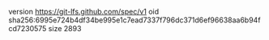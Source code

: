 version https://git-lfs.github.com/spec/v1
oid sha256:6995e724b4df34be995e1c7ead7337f796dc371d6ef96638aa6b94fcd7230575
size 2893
